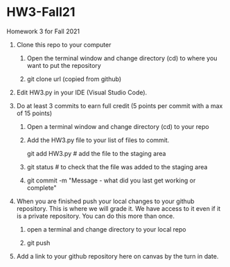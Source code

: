 # HW3-Fall21
Homework 3 for Fall 2021

1. Clone this repo to your computer

     1) Open the terminal window and change directory (cd) to where you want to put the repository

     2) git clone url (copied from github)

2. Edit HW3.py in your IDE (Visual Studio Code).

3. Do at least 3 commits to earn full credit (5 points per commit with a max of 15 points)

      1) Open a terminal window and change directory (cd) to your repo

      2) Add the HW3.py file to your list of files to commit.

           git add HW3.py # add the file to the staging area

      3) git status # to check that the file was added to the staging area

      4) git commit -m "Message - what did you last get working or complete"

4. When you are finished push your local changes to your github repository.  This is where we will grade it.  We have access to it even if it is a private repository.  You can do this more than once.

    1) open a terminal and change directory to your local repo

    2) git push 

5. Add a link to your github repository here on canvas by the turn in date.
